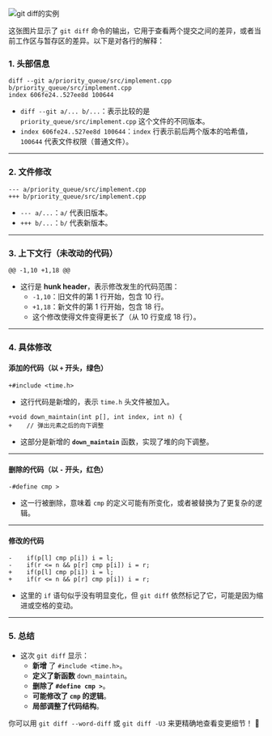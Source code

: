﻿
![git diff的实例](https://i.imgur.com/7HTzj44.png)

这张图片显示了 `git diff` 命令的输出，它用于查看两个提交之间的差异，或者当前工作区与暂存区的差异。以下是对各行的解释：

### **1. 头部信息**

```
diff --git a/priority_queue/src/implement.cpp b/priority_queue/src/implement.cpp
index 606fe24..527ee8d 100644

```

-   `diff --git a/... b/...`：表示比较的是 `priority_queue/src/implement.cpp` 这个文件的不同版本。
-   `index 606fe24..527ee8d 100644`：`index` 行表示前后两个版本的哈希值，`100644` 代表文件权限（普通文件）。

----------

### **2. 文件修改**

```
--- a/priority_queue/src/implement.cpp
+++ b/priority_queue/src/implement.cpp

```

-   `--- a/...`：`a/` 代表旧版本。
-   `+++ b/...`：`b/` 代表新版本。

----------

### **3. 上下文行（未改动的代码）**

```
@@ -1,10 +1,18 @@

```

-   这行是 **hunk header**，表示修改发生的代码范围：
    -   `-1,10`：旧文件的第 1 行开始，包含 10 行。
    -   `+1,18`：新文件的第 1 行开始，包含 18 行。
    -   这个修改使得文件变得更长了（从 10 行变成 18 行）。

----------

### **4. 具体修改**

#### **添加的代码（以 `+` 开头，绿色）**

```
+#include <time.h>

```

-   这行代码是新增的，表示 `time.h` 头文件被加入。

```
+void down_maintain(int p[], int index, int n) { 
+    // 弹出元素之后的向下调整

```

-   这部分是新增的 **`down_maintain`** 函数，实现了堆的向下调整。

----------

#### **删除的代码（以 `-` 开头，红色）**

```
-#define cmp >

```

-   这一行被删除，意味着 `cmp` 的定义可能有所变化，或者被替换为了更复杂的逻辑。

----------

#### **修改的代码**

```
-    if(p[l] cmp p[i]) i = l;
-    if(r <= n && p[r] cmp p[i]) i = r;
+    if(p[l] cmp p[i]) i = l;
+    if(r <= n && p[r] cmp p[i]) i = r;

```

-   这里的 `if` 语句似乎没有明显变化，但 `git diff` 依然标记了它，可能是因为缩进或空格的变动。

----------

### **5. 总结**

-   这次 `git diff` 显示：
    -   **新增** 了 `#include <time.h>`。
    -   **定义了新函数** `down_maintain`。
    -   **删除了 `#define cmp >`**。
    -   **可能修改了 `cmp` 的逻辑**。
    -   **局部调整了代码结构**。

你可以用 `git diff --word-diff` 或 `git diff -U3` 来更精确地查看变更细节！ 🚀
